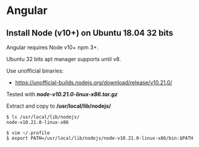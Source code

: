 # Angular

## Install Node (v10+) on Ubuntu 18.04 32 bits

Angular requires Node v10+ npm 3+.

Ubuntu 32 bits apt manager supports until v8.

Use unofficial binaries:
* https://unofficial-builds.nodejs.org/download/release/v10.21.0/

Tested with **_node-v10.21.0-linux-x86.tar.gz_**

Extract and copy to **/usr/local/lib/nodejs/**

```console
$ ls /usr/local/lib/nodejs/
node-v10.21.0-linux-x86
```
```console
$ vim ~/.profile
$ export PATH=/usr/local/lib/nodejs/node-v10.21.0-linux-x86/bin:$PATH
```
